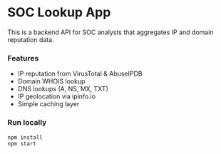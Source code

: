 # SOC Lookup App

This is a backend API for SOC analysts that aggregates IP and domain reputation data.

### Features
- IP reputation from VirusTotal & AbuseIPDB
- Domain WHOIS lookup
- DNS lookups (A, NS, MX, TXT)
- IP geolocation via ipinfo.io
- Simple caching layer

### Run locally
```bash
npm install
npm start
